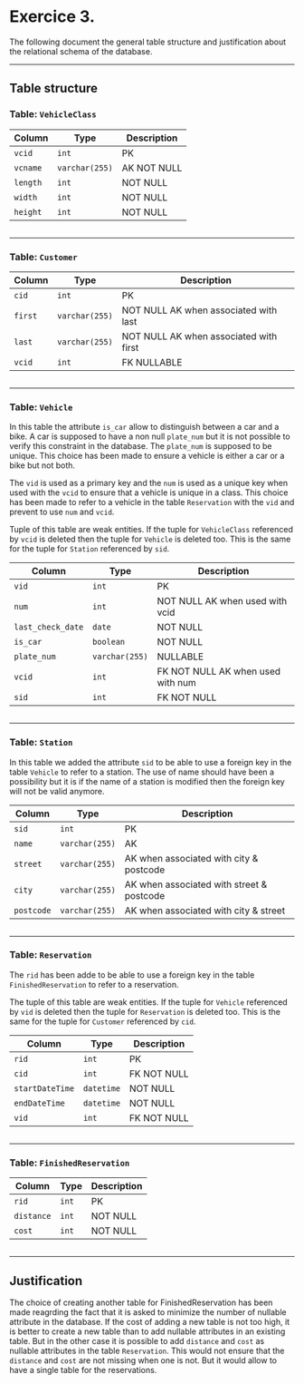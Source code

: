 # Exercice 3.

The following document the general table structure and justification about the relational schema of the database.

---

## Table structure

### Table: `VehicleClass`

| Column   | Type           | Description |
| -------- | -------------- | ----------- |
| `vcid`   | `int`          | PK          |
| `vcname` | `varchar(255)` | AK NOT NULL |
| `length` | `int`          | NOT NULL    |
| `width`  | `int`          | NOT NULL    |
| `height` | `int`          | NOT NULL    |

```sql

```

---

### Table: `Customer`

| Column  | Type           | Description                            |
| ------- | -------------- | -------------------------------------- |
| `cid`   | `int`          | PK                                     |
| `first` | `varchar(255)` | NOT NULL AK when associated with last  |
| `last`  | `varchar(255)` | NOT NULL AK when associated with first |
| `vcid`  | `int`          | FK NULLABLE                            |

```sql

```

---

### Table: `Vehicle`

In this table the attribute `is_car` allow to distinguish between a car and a bike. A car is supposed to have a non null `plate_num` but it is not possible to verify this constraint in the database. The `plate_num` is supposed to be unique. This choice has been made to ensure a vehicle is either a car or a bike but not both.

The `vid` is used as a primary key and the `num` is used as a unique key when used with the `vcid` to ensure that a vehicle is unique in a class. This choice has been made to refer to a vehicle in the table `Reservation` with the `vid` and prevent to use `num` and `vcid`.

Tuple of this table are weak entities. If the tuple for `VehicleClass` referenced by `vcid` is deleted then the tuple for `Vehicle` is deleted too. This is the same for the tuple for `Station` referenced by `sid`.

| Column            | Type           | Description                       |
| ----------------- | -------------- | --------------------------------- |
| `vid`             | `int`          | PK                                |
| `num`             | `int`          | NOT NULL AK when used with vcid   |
| `last_check_date` | `date`         | NOT NULL                          |
| `is_car`          | `boolean`      | NOT NULL                          |
| `plate_num`       | `varchar(255)` | NULLABLE                          |
| `vcid`            | `int`          | FK NOT NULL AK when used with num |
| `sid`             | `int`          | FK NOT NULL                       |

```sql

```

---

### Table: `Station`

In this table we added the attribute `sid` to be able to use a foreign key in the table `Vehicle` to refer to a station.
The use of name should have been a possibility but it is if the name of a station is modified then the foreign key will not be valid anymore.

| Column     | Type           | Description                               |
| ---------- | -------------- | ----------------------------------------- |
| `sid`      | `int`          | PK                                        |
| `name`     | `varchar(255)` | AK                                        |
| `street`   | `varchar(255)` | AK when associated with city & postcode   |
| `city`     | `varchar(255)` | AK when associated with street & postcode |
| `postcode` | `varchar(255)` | AK when associated with city & street     |

```sql

```

---

### Table: `Reservation`

The `rid` has been adde to be able to use a foreign key in the table `FinishedReservation` to refer to a reservation.

The tuple of this table are weak entities. If the tuple for `Vehicle` referenced by `vid` is deleted then the tuple for `Reservation` is deleted too. This is the same for the tuple for `Customer` referenced by `cid`.

| Column          | Type       | Description |
| --------------- | ---------- | ----------- |
| `rid`           | `int`      | PK          |
| `cid`           | `int`      | FK NOT NULL |
| `startDateTime` | `datetime` | NOT NULL    |
| `endDateTime`   | `datetime` | NOT NULL    |
| `vid`           | `int`      | FK NOT NULL |

```sql

```

---

### Table: `FinishedReservation`

| Column     | Type  | Description |
| ---------- | ----- | ----------- |
| `rid`      | `int` | PK          |
| `distance` | `int` | NOT NULL    |
| `cost`     | `int` | NOT NULL    |

```sql

```

---

## Justification

The choice of creating another table for FinishedReservation has been made reagrding the fact that it is asked to minimize the number of nullable attribute in the database. If the cost of adding a new table is not too high, it is better to create a new table than to add nullable attributes in an existing table. But in the other case it is possible to add `distance` and `cost` as nullable attributes in the table `Reservation`. This would not ensure that the `distance` and `cost` are not missing when one is not. But it would allow to have a single table for the reservations.
